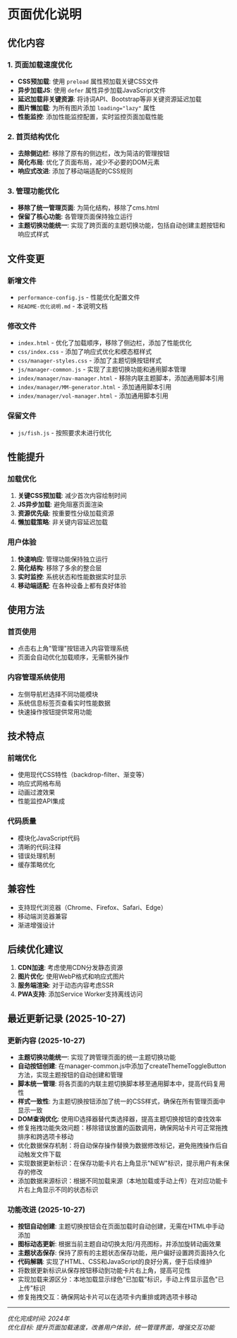 # 页面优化说明

## 优化内容

### 1. 页面加载速度优化
- **CSS预加载**: 使用 `preload` 属性预加载关键CSS文件
- **异步加载JS**: 使用 `defer` 属性异步加载JavaScript文件
- **延迟加载非关键资源**: 将诗词API、Bootstrap等非关键资源延迟加载
- **图片懒加载**: 为所有图片添加 `loading="lazy"` 属性
- **性能监控**: 添加性能监控配置，实时监控页面加载性能

### 2. 首页结构优化
- **去除侧边栏**: 移除了原有的侧边栏，改为简洁的管理按钮
- **简化布局**: 优化了页面布局，减少不必要的DOM元素
- **响应式改进**: 添加了移动端适配的CSS规则

### 3. 管理功能优化
- **移除了统一管理页面**: 为简化结构，移除了cms.html
- **保留了核心功能**: 各管理页面保持独立运行
- **主题切换功能统一**: 实现了跨页面的主题切换功能，包括自动创建主题按钮和响应式样式

## 文件变更

### 新增文件
- `performance-config.js` - 性能优化配置文件
- `README-优化说明.md` - 本说明文档

### 修改文件
- `index.html` - 优化了加载顺序，移除了侧边栏，添加了性能优化
- `css/index.css` - 添加了响应式优化和模态框样式
- `css/manager-styles.css` - 添加了主题切换按钮样式
- `js/manager-common.js` - 实现了主题切换功能和通用脚本管理
- `index/manager/nav-manager.html` - 移除内联主题脚本，添加通用脚本引用
- `index/manager/MM-generator.html` - 添加通用脚本引用
- `index/manager/vol-manager.html` - 添加通用脚本引用

### 保留文件
- `js/fish.js` - 按照要求未进行优化

## 性能提升

### 加载优化
1. **关键CSS预加载**: 减少首次内容绘制时间
2. **JS异步加载**: 避免阻塞页面渲染
3. **资源优先级**: 按重要性分级加载资源
4. **懒加载策略**: 非关键内容延迟加载

### 用户体验
1. **快速响应**: 管理功能保持独立运行
2. **简化结构**: 移除了多余的整合层
3. **实时监控**: 系统状态和性能数据实时显示
4. **移动端适配**: 在各种设备上都有良好体验

## 使用方法

### 首页使用
- 点击右上角"管理"按钮进入内容管理系统
- 页面会自动优化加载顺序，无需额外操作

### 内容管理系统使用
- 左侧导航栏选择不同功能模块
- 系统信息标签页查看实时性能数据
- 快速操作按钮提供常用功能

## 技术特点

### 前端优化
- 使用现代CSS特性（backdrop-filter、渐变等）
- 响应式网格布局
- 动画过渡效果
- 性能监控API集成

### 代码质量
- 模块化JavaScript代码
- 清晰的代码注释
- 错误处理机制
- 缓存策略优化

## 兼容性

- 支持现代浏览器（Chrome、Firefox、Safari、Edge）
- 移动端浏览器兼容
- 渐进增强设计

## 后续优化建议

1. **CDN加速**: 考虑使用CDN分发静态资源
2. **图片优化**: 使用WebP格式和响应式图片
3. **服务端渲染**: 对于动态内容考虑SSR
4. **PWA支持**: 添加Service Worker支持离线访问

## 最近更新记录 (2025-10-27)

### 更新内容 (2025-10-27)
- **主题切换功能统一**: 实现了跨管理页面的统一主题切换功能
- **自动按钮创建**: 在manager-common.js中添加了createThemeToggleButton方法，实现主题按钮的自动创建和管理
- **脚本统一管理**: 将各页面的内联主题切换脚本移至通用脚本中，提高代码复用性
- **样式一致性**: 为主题切换按钮添加了统一的CSS样式，确保在所有管理页面中显示一致
- **DOM查询优化**: 使用ID选择器替代类选择器，提高主题切换按钮的查找效率
- 修复拖拽功能失效问题：移除错误放置的函数调用，确保网站卡片可正常拖拽排序和跨选项卡移动
- 优化数据保存机制：将自动保存操作替换为数据修改标记，避免拖拽操作后自动触发文件下载
- 实现数据更新标识：在保存功能卡片右上角显示"NEW"标识，提示用户有未保存的修改
- 添加数据来源标识：根据不同加载来源（本地加载或手动上传）在对应功能卡片右上角显示不同的状态标识

### 功能改进 (2025-10-27)
- **按钮自动创建**: 主题切换按钮会在页面加载时自动创建，无需在HTML中手动添加
- **图标动态更新**: 根据当前主题自动切换太阳/月亮图标，并添加旋转动画效果
- **主题状态保存**: 保持了原有的主题状态保存功能，用户偏好设置跨页面持久化
- **代码解耦**: 实现了HTML、CSS和JavaScript的良好分离，便于后续维护
- 将数据更新标识从保存按钮移动到功能卡片右上角，提高可见性
- 实现加载来源区分：本地加载显示绿色"已加载"标识，手动上传显示蓝色"已上传"标识
- 修复拖拽交互：确保网站卡片可以在选项卡内重排或跨选项卡移动

---

*优化完成时间: 2024年*  
*优化目标: 提升页面加载速度，改善用户体验，统一管理界面，增强交互功能*